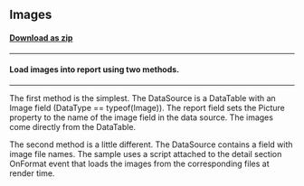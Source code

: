 ## Images
#### [Download as zip](https://minhaskamal.github.io/DownGit/#/home?url=https://github.com/GrapeCity/ComponentOne-WinForms-Samples/tree/master/NetFramework\Reports\C1Report\Cs\Images)
____
#### Load images into report using two methods.
____
The first method is the simplest. The DataSource is a DataTable with an Image field (DataType == typeof(Image)). The report field sets the Picture property to the name of the image field in the data source. The images come directly from the DataTable. 

The second method is a little different. The DataSource contains a field with image file names. The sample uses a script attached to the detail section OnFormat event that loads the images from the corresponding files at render time. 